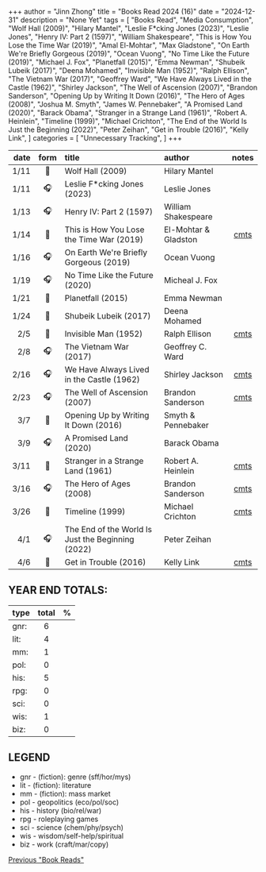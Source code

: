 +++ 
author = "Jinn Zhong" 
title = "Books Read 2024 (16)" 
date = "2024-12-31" 
description = "None Yet"
tags = [
    "Books Read",
    "Media Consumption",
    "Wolf Hall (2009)",
    "Hilary Mantel",
    "Leslie F*cking Jones (2023)",
    "Leslie Jones",
    "Henry IV: Part 2 (1597)",
    "William Shakespeare",
    "This is How You Lose the Time War (2019)",
    "Amal El-Mohtar",
    "Max Gladstone",
    "On Earth We're Briefly Gorgeous (2019)",
    "Ocean Vuong",
    "No Time Like the Future (2019)",
    "Michael J. Fox",
    "Planetfall (2015)",
    "Emma Newman",
    "Shubeik Lubeik (2017)",
    "Deena Mohamed",
    "Invisible Man (1952)",
    "Ralph Ellison",
    "The Vietnam War (2017)",
    "Geoffrey Ward",
    "We Have Always Lived in the Castle (1962)",
    "Shirley Jackson",
    "The Well of Ascension (2007)",
    "Brandon Sanderson",
    "Opening Up by Writing It Down (2016)",
    "The Hero of Ages (2008)",
    "Joshua M. Smyth",
    "James W. Pennebaker",
    "A Promised Land (2020)",
    "Barack Obama",
    "Stranger in a Strange Land (1961)",
    "Robert A. Heinlein",
    "Timeline (1999)",
    "Michael Crichton",
    "The End of the World Is Just the Beginning (2022)",
    "Peter Zeihan",
    "Get in Trouble (2016)",
    "Kelly Link",
]
categories = [
    "Unnecessary Tracking",
]
+++

| date | form | title | author | notes |
| ---: | :---: | :--- | :--- | :---: |
|1/11| :book: | Wolf Hall (2009) | Hilary Mantel | |
|1/11| :headphones: | Leslie F*cking Jones (2023) | Leslie Jones | |
|1/13| :headphones: | Henry IV: Part 2 (1597) | William Shakespeare | |
|1/14| :book: | This is How You Lose the Time War (2019) | El-Mohtar & Gladston |[cmts](https://journal.jinnzhong.com/commentary-this-is-how-you-lose-the-time-war-2019/)|
|1/16| :headphones: | On Earth We're Briefly Gorgeous (2019) | Ocean Vuong | |
|1/19| :headphones: | No Time Like the Future (2020) | Micheal J.  Fox | |
|1/21| :book: | Planetfall (2015) | Emma Newman | |
|1/24|:book:| Shubeik Lubeik (2017) | Deena Mohamed | |
|2/5|:book:| Invisible Man (1952) | Ralph Ellison |[cmts](https://journal.jinnzhong.com/commentary-invisible-man-1952/)|
|2/8|:headphones:| The Vietnam War (2017) | Geoffrey C. Ward | |
|2/16|:headphones:| We Have Always Lived in the Castle (1962) | Shirley Jackson |[cmts](https://journal.jinnzhong.com/commentary-we-have-always-lived-in-the-castle-1962/)|
|2/23|:headphones:| The Well of Ascension (2007) | Brandon Sanderson |[cmts](https://journal.jinnzhong.com/commentary-the-well-of-ascension-2007/)|
|3/7|:book:| Opening Up by Writing It Down (2016) | Smyth & Pennebaker | |
|3/9|:headphones:| A Promised Land (2020) | Barack Obama | |
|3/11|:book:| Stranger in a Strange Land (1961) | Robert A. Heinlein | [cmts](https://journal.jinnzhong.com/commentary-stranger-in-a-strange-land-1961/) |
|3/16|:headphones:| The Hero of Ages (2008) | Brandon Sanderson | [cmts](https://journal.jinnzhong.com/commentary-the-hero-of-ages-2008/)|
|3/26|:book:| Timeline (1999) | Michael Crichton | [cmts](https://journal.jinnzhong.com/commentary-timeline-1999/) |
|4/1|:headphones:| The End of the World Is Just the Beginning (2022) | Peter Zeihan| |
|4/6|:book:| Get in Trouble (2016) | Kelly Link | [cmts](https://journal.jinnzhong.com/commentary-get-in-trouble-2016/) |

  
## YEAR END TOTALS:
|type|total|%|
|:---|:---:|:---:|
|gnr:| 6 | |
|lit:| 4 | |
|mm:| 1 | |
|pol:| 0 | |
|his:| 5 | |
|rpg:| 0 | |
|sci:| 0 | |
|wis:| 1 | |
|biz:| 0 | |

## LEGEND
* gnr - (fiction): genre (sff/hor/mys)
* lit - (fiction): literature
* mm - (fiction): mass market
* pol - geopolitics (eco/pol/soc)
* his - history (bio/rel/war)
* rpg - roleplaying games
* sci - science (chem/phy/psych)
* wis - wisdom/self-help/spiritual
* biz - work (craft/mar/copy)

[Previous "Book Reads"](https://journal.jinnzhong.com/tags/books-read/)
